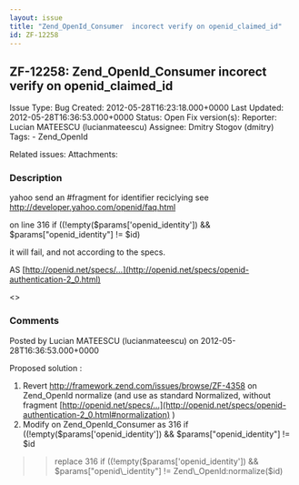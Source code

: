 ```yaml
---
layout: issue
title: "Zend_OpenId_Consumer  incorect verify on openid_claimed_id"
id: ZF-12258
---
```


ZF-12258: Zend\_OpenId\_Consumer incorect verify on openid\_claimed\_id
-----------------------------------------------------------------------

 Issue Type: Bug Created: 2012-05-28T16:23:18.000+0000 Last Updated: 2012-05-28T16:36:53.000+0000 Status: Open Fix version(s): 
 Reporter:  Lucian MATEESCU (lucianmateescu)  Assignee:  Dmitry Stogov (dmitry)  Tags: - Zend\_OpenId
 
 Related issues: 
 Attachments: 
### Description

yahoo send an #fragment for identifier reciclying see <http://developer.yahoo.com/openid/faq.html>

on line 316 if ((!empty($params['openid\_identity']) && $params["openid\_identity"] != $id)

it will fail, and not according to the specs.

AS [http://openid.net/specs/…](http://openid.net/specs/openid-authentication-2_0.html)

<>

 

 

### Comments

Posted by Lucian MATEESCU (lucianmateescu) on 2012-05-28T16:36:53.000+0000

Proposed solution :

1. Revert <http://framework.zend.com/issues/browse/ZF-4358> on Zend\_OpenId normalize (and use as standard Normalized, without fragment [http://openid.net/specs/…](http://openid.net/specs/openid-authentication-2_0.html#normalization) )
2. Modify on Zend\_OpenId\_Consumer as 316 if ((!empty($params['openid\_identity']) && $params["openid\_identity"] != $id

> > replace 316 if ((!empty($params['openid\_identity']) && $params["openid\_identity"] != Zend\_OpenId:normalize($id)

 

 